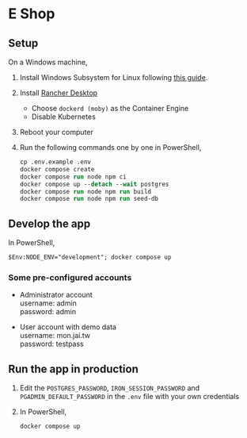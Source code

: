 # E Shop

## Setup

On a Windows machine,

1. Install Windows Subsystem for Linux following [this guide](https://learn.microsoft.com/en-us/windows/wsl/install).

2. Install [Rancher Desktop](https://rancherdesktop.io/)

   - Choose `dockerd (moby)` as the Container Engine
   - Disable Kubernetes

3. Reboot your computer

4. Run the following commands one by one in PowerShell,

   ```ps
   cp .env.example .env
   docker compose create
   docker compose run node npm ci
   docker compose up --detach --wait postgres
   docker compose run node npm run build
   docker compose run node npm run seed-db
   ```

## Develop the app

In PowerShell,

```ps
$Env:NODE_ENV="development"; docker compose up
```

### Some pre-configured accounts

- Administrator account\
  username: admin\
  password: admin

- User account with demo data\
  username: mon.jai.tw\
  password: testpass

## Run the app in production

1. Edit the `POSTGRES_PASSWORD`, `IRON_SESSION_PASSWORD` and `PGADMIN_DEFAULT_PASSWORD` in the `.env` file with your own credentials

2. In PowerShell,

   ```ps
   docker compose up
   ```
